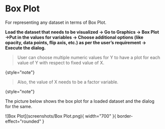 # Box Plot

For representing any dataset in terms of Box Plot.

__Load the dataset that needs to be visualized -> Go to Graphics -> Box Plot ->Put in the values for variables -> Choose additional options (like opacity, data points, flip axis, etc.) as per the user’s requirement -> Execute the dialog.__

>User can choose multiple numeric values for Y to have a plot for each value of Y with respect to fixed value of X.
>
{style="note"}

>Also, the value of X needs to be a factor variable.
>
{style="note"}

The picture below shows the box plot for a loaded dataset and the dialog for the same.

![Box Plot](screenshots/Box Plot.png){ width="700" }{ border-effect="rounded" }
